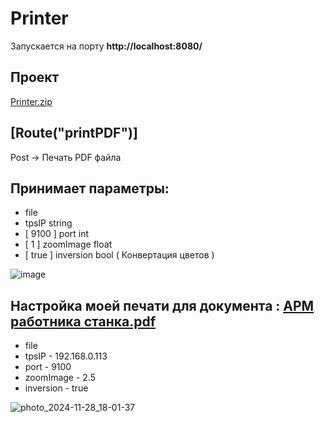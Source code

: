 # Printer

 Запускается на порту **http://localhost:8080/**

## Проект
 
[Printer.zip](https://github.com/Vlad-Efremovv/Printer/blob/master/Printer.zip)

## [Route("printPDF")]
Post -> Печать PDF файла 

## Принимает параметры:
  - file
  - tpsIP          string
  - [ 9100 ] port        int 
  - [ 1 ] zoomImage      float
  - [ true ] inversion   bool ( Конвертация цветов )
 

![image](https://github.com/user-attachments/assets/d11f1f1d-a544-4741-ac14-2646fca9cfc0)

## Настройка моей печати для документа : [АРМ работника станка.pdf](https://github.com/user-attachments/files/17949651/default.pdf)

  - file
  - tpsIP     - 192.168.0.113        
  - port      - 9100      
  - zoomImage - 2.5       
  - inversion - true
    
![photo_2024-11-28_18-01-37](https://github.com/user-attachments/assets/3fc97ed4-eda3-4336-99dc-65a9d78afc12)


